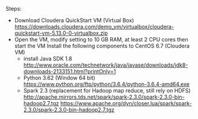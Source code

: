 Steps:

- Download Cloudera QuickStart VM (Virtual Box)
  https://downloads.cloudera.com/demo_vm/virtualbox/cloudera-quickstart-vm-5.13.0-0-virtualbox.zip
- Open the VM, modify setting to 10 GB RAM, at least 2 CPU cores then start the VM
  Install the following components to CentOS 6.7 (Cloudera VM)
  + install Java SDK 1.8
    http://www.oracle.com/technetwork/java/javase/downloads/jdk8-downloads-2133151.html?printOnly=1
  + Python 3.62 (Window 64 bit)
    https://www.python.org/ftp/python/3.6.4/python-3.6.4-amd64.exe
  + Spark 2.3 (replacement for Hadoop map reduce, still rely on HDFS)
    http://apache.mirrors.tds.net/spark/spark-2.3.0/spark-2.3.0-bin-hadoop2.7.tgz
https://www.apache.org/dyn/closer.lua/spark/spark-2.3.0/spark-2.3.0-bin-hadoop2.7.tgz

